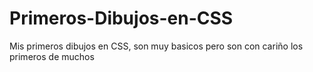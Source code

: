 # Primeros-Dibujos-en-CSS
Mis primeros dibujos en CSS, son muy basicos pero son con cariño los primeros de muchos
